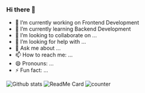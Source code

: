 ### Hi there 👋

- 🔭 I’m currently working on Frontend Development
- 🌱 I’m currently learning Backend Development
- 👯 I’m looking to collaborate on ...
- 🤔 I’m looking for help with ...
- 💬 Ask me about ...
- 📫 How to reach me: ...
- 😄 Pronouns: ...
- ⚡ Fun fact: ...

![Github stats](https://github-readme-stats.vercel.app/api?username=sahilrawat001)
![ReadMe Card](https://github-readme-stats.vercel.app/api/pin/?username=sahilrawat001&repo=Book-My-Show-Clone )
![counter]( https://en2hjd3uoenb4jc.m.pipedream.net)



<!--
**sahilrawat001/sahilrawat001** is a ✨ _special_ ✨ repository because its `README.md` (this file) appears on your GitHub profile.

Here are some ideas to get you started:


-->
